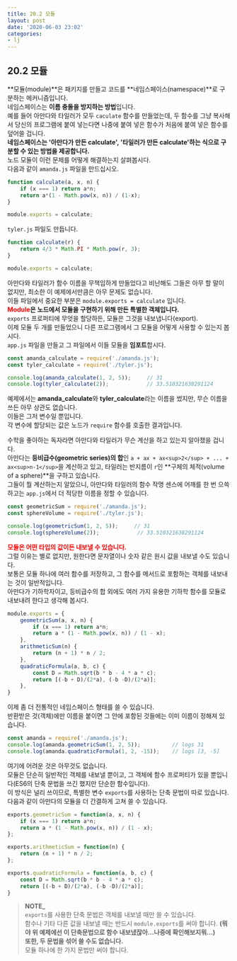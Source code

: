```yaml
---
title: 20.2 모듈
layout: post
date: '2020-06-03 23:02'
categories:
- lj
---
```


## 20.2 모듈

**모듈(module)**은 패키지를 만들고 코드를 **네임스페이스(namespace)**로 구분하는 메커니즘입니다.  
네임스페이스는 **이름 충돌을 방지하는 방법**입니다.  
예를 들어 아만다와 타일러가 모두 `caculate` 함수를 만들었는데, 두 함수를 그냥 복사해서 당신의 
프로그램에 붙여 넣는다면 나중에 붙여 넣은 함수가 처음에 붙여 넣은 함수를 덮어쓸 겁니다.  
**네임스페이스는 '아만다가 만든 calculate', '타일러가 만든 calculate'하는 식으로 구분할 수 있는 방법을 
제공합니다.**  
노드 모듈이 이런 문제를 어떻게 해결하는지 살펴봅시다.  
다음과 같이 `amanda.js` 파일을 만드십시오.

```javascript
function calculate(a, x, n) {
    if (x === 1) return a*n;
    return a*(1 - Math.pow(x, n)) / (1-x);
}

module.exports = calculate;
```

`tyler.js` 파일도 만듭니다.

```javascript
function calculate(r) {
    return 4/3 * Math.PI * Math.pow(r, 3);
}

module.exports = calculate;
```

아만다와 타일러가 함수 이름을 무책임하게 만들었다고 비난해도 그들은 아무 할 말이 없지만, 
최소한 이 예제에서만큼은 아무 문제도 없습니다.  
이들 파일에서 중요한 부분은 `module.exports = calculate` 입니다.  
**<span style="color:red">Module</span>은 노드에서 모듈을 구현하기 위해 만든 특별한 객체입니다.**  
`exports` 프로퍼티에 무엇을 할당하든, 모듈은 그것을 내보냅니다(export).  
이제 모듈 두 개를 만들었으니 다른 프로그램에서 그 모듈을 어떻게 사용할 수 있는지 봅시다.  
`app.js` 파일을 만들고 그 파일에서 이들 모듈을 **임포트**합시다.

```javascript
const amanda_calculate = require('./amanda.js');
const tyler_calculate = require('./tyler.js');

console.log(amanda_calculate(1, 2, 5));     // 31
console.log(tyler_calculate(2));            // 33.510321638291124
```

예제에서는 **amanda_calculate**와 **tyler_calculate**라는 이름을 썼지만, 무슨 이름을 쓰든 아무 상관도 
없습니다.  
이들은 그저 변수일 뿐입니다.  
각 변수에 할당되는 값은 노드가 `require` 함수를 호출한 결과입니다. 

수학을 좋아하는 독자라면 아만다와 타일러가 무슨 계산을 하고 있는지 알아챘을 겁니다.  
아만다는 **등비급수(geometric series)의 합**인 `a + ax + ax<sup>2</sup> + ... + ax<sup>n-1</sup>`을 계산하고 있고, 
타일러는 반지름이 `r`인 **구체의 체적(volume of a sphere)**을 구하고 있습니다.  
그들이 뭘 계산하는지 알았으니, 아만다와 타일러의 함수 작명 센스에 어깨를 한 번 으쓱하고는 `app.js`에서 더
적당한 이름을 정할 수 있습니다.

```javascript
const geometricSum = require('./amanda.js');
const sphereVolume = require('./tyler.js');

console.log(geometricSum(1, 2, 5));     // 31
console.log(sphereVolume(2));            // 33.510321638291124
```

**<span style="color:red">모듈은 어떤 타입의 값이든 내보낼 수 있습니다.</span>**  
그럴 이유는 별로 없지만, 원한다면 문자열이나 숫자 같은 원시 값을 내보낼 수도 있습니다.  
보통은 모듈 하나에 여러 함수를 저장하고, 그 함수를 메서드로 포함하는 객체를 내보내는 것이 일반적입니다.  
아만다가 기하학자이고, 등비급수의 합 외에도 여러 가지 유용한 기하학 함수를 모듈로 내보내려 한다고 생각해 봅시다.

```javascript
module.exports = {
    geometricSum(a, x, n) {
        if (x === 1) return a*n;
        return a * (1 - Math.pow(x, n)) / (1 - x);
    },
    arithmeticSum(n) {
        return (n + 1) * n / 2;
    },
    quadraticFormula(a, b, c) {
        const D = Math.sqrt(b * b - 4 * a * c);
        return [(-b + D)/(2*a), (-b -D)/(2*a)];
    },
}
```

이제 좀 더 전통적인 네임스페이스 형태를 쓸 수 있습니다.  
반환받은 것(객체)에만 이름을 붙이면 그 안에 포함된 것들에는 이미 이름이 정해져 있습니다. 

```javascript
const amanda = require('./amanda.js');
console.log(amanda.geometricSum(1, 2, 5));          // logs 31
console.log(amanda.quadraticFormula(1, 2, -15));    // logs [3, -5]
```

여기에 어려운 것은 아무것도 없습니다.  
모듈은 단순히 일반적인 객체를 내보낼 뿐이고, 그 객체에 함수 프로퍼티가 있을 뿐입니다(ES6의 단축 문법을 
쓰긴 했지만 단순한 함수입니다).  
이 방식은 널리 쓰이므로, 특별한 변수 `exports`를 사용하는 단축 문법이 따로 있습니다.  
다음과 같이 아만다의 모듈을 더 간결하게 고쳐 쓸 수 있습니다.

```javascript
exports.geometricSum = function(a, x, n) {
    if (x === 1) return a*n;
    return a * (1 - Math.pow(x, n)) / (1 - x);
};

exports.arithmeticSum = function(n) {
    return (n + 1) * n / 2;
};

exports.quadraticFormula = function(a, b, c) {
    const D = Math.sqrt(b * b - 4 * a * c);
    return [(-b + D)/(2*a), (-b -D)/(2*a)];
}
```

>**NOTE_**  
>`exports`를 사용한 단축 문법은 객체를 내보낼 때만 쓸 수 있습니다.  
>함수나 기타 다른 값을 내보낼 때는 반드시 `module.exports`를 써야 합니다. **(뭐야 위 예제에선 이 단축문법으로 함수 내보냈잖아...나중에 확인해보지뭐...)**  
>**또한, 두 문법을 섞어 쓸 수도 없습니다.**  
>모듈 하나에 한 가지 문법만 써야 합니다.









